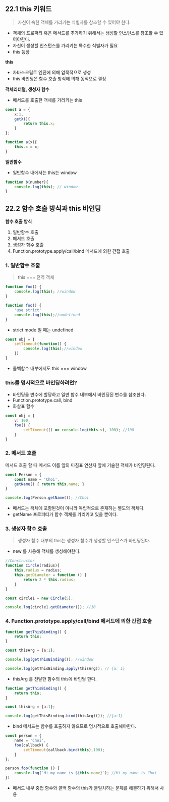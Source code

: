 ## 22.1 this 키워드

> 자신이 속한 객체를 가리키는 식별자를 참조할 수 있어야 한다.

- 객체의 프로퍼티 혹은 메서드를 추가하기 위해서는 생성할 인스턴스를 참조할 수 있어야한다.
- 자신이 생성할 인스턴스를 가리키는 특수한 식별자가 필요
- this 등장

**this**
- 자바스크립트 엔진에 의해 암묵적으로 생성
- this 바인딩은 함수 호출 방식에 의해 동적으로 결정

**객체리터럴, 생성자 함수**
- 메서드를 호출한 객체를 가리키는 this

```js
const a = {
	x:1,
	getX(){
		return this.x;
	}
};

function a(x){
	this.x = x;
}
```

**일반함수**
- 일반함수 내에서는 this는 window

```js
function b(number){
	console.log(this); // window
}
```

## 22.2 함수 호출 방식과 this 바인딩

**함수 호출 방식**
1. 일반함수 호출
2. 메서드 호출
3. 생성자 함수 호출
4. Function.prototype.apply/call/bind 메서드에 의한 간접 호출

### 1. 일반함수 호출
> this === 전역 객체

```js
function foo() {
	console.log(this); //window
}

```

```js
function foo() {
	'use strict'
	console.log(this);//undefined
}
```

- strict mode 일 때는 undefined

```js
const obj = {
	setTimeout(function() {
		console.log(this);//window
	})
}
```

- 콜백함수 내부에서도 this === window

### this를 명시적으로 바인딩하려면?

- 바인딩을 변수에 할당하고 일반 함수 내부에서 바인딩된 변수를 참조한다.
- Function.prototype.call, bind
- 화살표 함수
```js
const obj = {
	v: 100,
	foo() {
		setTimeout(() => console.log(this.v), 100); //100
	}
}
```

### 2. 메서드 호출

메서드 호출 할 때 메서드 이름 앞의 마침표 연산자 앞에 기술한 객체가 바인딩된다.

```js
const Person = {
	const name = 'Choi',
	getName() { return this.name; }
}

console.log(Person.getName()); //Choi
```

- 메서드는 객체에 포함된것이 아니라 독립적으로 존재하는 별도의 객체다. 
- getName 프로퍼티가 함수 객체를 가리키고 있을 뿐이다.

### 3. 생성자 함수 호출
> 생성자 함수 내부의 this는 생성자 함수가 생성할 인스턴스가 바인딩된다.
- new 를 사용해 객체를 생성해야한다.

```js
//Constructor
function Circle(radius){
	this.radius = radius;
	this.getDiameter = function () {
		return 2 * this.radius;
	}
}

const circle1 = new Circle(5);

console.log(circle1.getDiameter()); //10
```

### 4. Function.prototype.apply/call/bind 메서드에 의한 간접 호출

```js
function getThisBinding() {
	return this;
}

const thisArg = {a:1};

console.log(getThisBinding()); //window

console.log(getThisBinding.apply(thisArg)); // {a: 1}
```

- thisArg 를 전달한 함수의 this에 바인딩 한다.

```js
function getThisBinding() {
	return this;
}

const thisArg = {a:1};

console.log(getThisBinding.bind(thisArg)()); //{a:1}
```

- bind 메서드는 함수를 호출하지 않으므로 명시적으로 호출해야한다.

```js
const person = {
	name = 'Choi',
	foo(callback) {
		setTimeout(callback.bind(this),100);
	}
};

person.foo(function () {
	console.log(`Hi my name is ${this.name}`); //Hi my name is Choi
})
```

- 메서드 내부 중첩 함수와 콜백 함수의 this가 불일치하는 문제를 해결하기 위해서 사용
